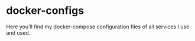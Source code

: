 # docker-configs

Here you'll find my docker-compose configuration files of all services I use and used.
